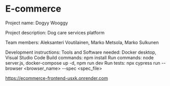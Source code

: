 # E-commerce

  Project name: Dogyy Wooggy
    
  Project description: Dog care services platform
    
  Team members: Aleksanteri Voutilainen, Marko Metsola, Marko Sulkunen
    
  Development instructions:
      Tools and Software needed: Docker desktop, Visual Studio Code
      Build commands: npm install
      Run commands: node server.js, docker-compose up -d, npm run dev
      Run tests: npx cypress run --browser <browser_name> --spec <spec_file>
        
   https://ecommerce-frontend-usxk.onrender.com
